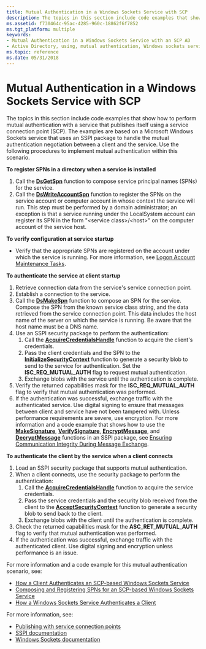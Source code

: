 ```yaml
---
title: Mutual Authentication in a Windows Sockets Service with SCP
description: The topics in this section include code examples that show how to perform mutual authentication with a service that publishes itself using a service connection point (SCP).
ms.assetid: f730464c-95ac-4285-960c-18862f6f7852
ms.tgt_platform: multiple
keywords:
- Mutual Authentication in a Windows Sockets Service with an SCP AD
- Active Directory, using, mutual authentication, Windows sockets service with an SCP
ms.topic: reference
ms.date: 05/31/2018
---
```


# Mutual Authentication in a Windows Sockets Service with SCP

The topics in this section include code examples that show how to perform mutual authentication with a service that publishes itself using a service connection point (SCP). The examples are based on a Microsoft Windows Sockets service that uses an SSPI package to handle the mutual authentication negotiation between a client and the service. Use the following procedures to implement mutual authentication within this scenario.

**To register SPNs in a directory when a service is installed**

1.  Call the [**DsGetSpn**](/windows/desktop/api/Ntdsapi/nf-ntdsapi-dsgetspna) function to compose service principal names (SPNs) for the service.
2.  Call the [**DsWriteAccountSpn**](/windows/desktop/api/Ntdsapi/nf-ntdsapi-dswriteaccountspna) function to register the SPNs on the service account or computer account in whose context the service will run. This step must be performed by a domain administrator; an exception is that a service running under the LocalSystem account can register its SPN in the form "\<service class\>/&lt;host&gt;" on the computer account of the service host.

**To verify configuration at service startup**

-   Verify that the appropriate SPNs are registered on the account under which the service is running. For more information, see [Logon Account Maintenance Tasks](logon-account-maintenance-tasks.md).

**To authenticate the service at client startup**

1.  Retrieve connection data from the service's service connection point.
2.  Establish a connection to the service.
3.  Call the [**DsMakeSpn**](/windows/desktop/api/Dsparse/nf-dsparse-dsmakespna) function to compose an SPN for the service. Compose the SPN from the known service class string, and the data retrieved from the service connection point. This data includes the host name of the server on which the service is running. Be aware that the host name must be a DNS name.
4.  Use an SSPI security package to perform the authentication:
    1.  Call the [**AcquireCredentialsHandle**](../SecAuthN/acquirecredentialshandle--general.md) function to acquire the client's credentials.
    2.  Pass the client credentials and the SPN to the [**InitializeSecurityContext**](../SecAuthN/initializesecuritycontext--general.md) function to generate a security blob to send to the service for authentication. Set the **ISC\_REQ\_MUTUAL\_AUTH** flag to request mutual authentication.
    3.  Exchange blobs with the service until the authentication is complete.
5.  Verify the returned capabilities mask for the **ISC\_REQ\_MUTUAL\_AUTH** flag to verify that mutual authentication was performed.
6.  If the authentication was successful, exchange traffic with the authenticated service. Use digital signing to ensure that messages between client and service have not been tampered with. Unless performance requirements are severe, use encryption. For more information and a code example that shows how to use the [**MakeSignature**](/windows/desktop/api/sspi/nf-sspi-makesignature), [**VerifySignature**](/windows/desktop/api/sspi/nf-sspi-verifysignature), [**EncryptMessage**](../SecAuthN/encryptmessage--general.md), and [**DecryptMessage**](../SecAuthN/decryptmessage--general.md) functions in an SSPI package, see [Ensuring Communication Integrity During Message Exchange](/windows/desktop/SecAuthN/ensuring-communication-integrity-during-message-exchange).

**To authenticate the client by the service when a client connects**

1.  Load an SSPI security package that supports mutual authentication.
2.  When a client connects, use the security package to perform the authentication:
    1.  Call the [**AcquireCredentialsHandle**](../SecAuthN/acquirecredentialshandle--general.md) function to acquire the service credentials.
    2.  Pass the service credentials and the security blob received from the client to the [**AcceptSecurityContext**](../SecAuthN/acceptsecuritycontext--general.md) function to generate a security blob to send back to the client.
    3.  Exchange blobs with the client until the authentication is complete.
3.  Check the returned capabilities mask for the **ASC\_RET\_MUTUAL\_AUTH** flag to verify that mutual authentication was performed.
4.  If the authentication was successful, exchange traffic with the authenticated client. Use digital signing and encryption unless performance is an issue.

For more information and a code example for this mutual authentication scenario, see:

-   [How a Client Authenticates an SCP-based Windows Sockets Service](how-a-client-authenticates-an-scp-based-windows-sockets-service.md)
-   [Composing and Registering SPNs for an SCP-based Windows Sockets Service](composing-and-registering-spns-for-an-scp-based-windows-sockets-service.md)
-   [How a Windows Sockets Service Authenticates a Client](how-a-windows-sockets-service-authenticates-a-client.md)

For more information, see:

-   [Publishing with service connection points](publishing-with-service-connection-points.md)
-   [SSPI documentation](/windows/desktop/SecAuthN/sspi)
-   [Windows Sockets documentation](/windows/desktop/WinSock/windows-sockets-start-page-2)

 

 
